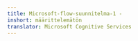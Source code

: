 ```yaml
---
title: Microsoft-flow-suunnitelma-1 -
inshort: määrittelemätön
translator: Microsoft Cognitive Services
---
```




